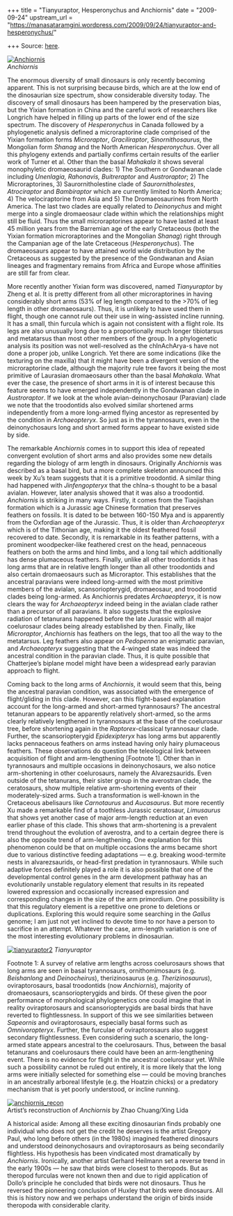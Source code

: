 +++
title = "Tianyuraptor, Hesperonychus and Anchiornis"
date = "2009-09-24"
upstream_url = "https://manasataramgini.wordpress.com/2009/09/24/tianyuraptor-and-hesperonychus/"

+++
Source: [here](https://manasataramgini.wordpress.com/2009/09/24/tianyuraptor-and-hesperonychus/).

[![Anchiornis](https://i2.wp.com/farm4.static.flickr.com/3446/3954522095_97049f64fa.jpg)](http://www.flickr.com/photos/24766652@N05/3954522095/ "Anchiornis by somasushma, on Flickr")  
*Anchiornis*

The enormous diversity of small dinosaurs is only recently becoming
apparent. This is not surprising because birds, which are at the low end
of the dinosaurian size spectrum, show considerable diversity today. The
discovery of small dinosaurs has been hampered by the preservation bias,
but the Yixian formation in China and the careful work of researchers
like Longrich have helped in filling up parts of the lower end of the
size spectrum. The discovery of *Hesperonychus* in Canada followed by a
phylogenetic analysis defined a microraptorine clade comprised of the
Yixian formation forms *Microraptor*, *Graciliraptor*,
*Sinornithosaurus*, the Mongolian form *Shanag* and the North American
*Hesperonychus*. Over all this phylogeny extends and partially confirms
certain results of the earlier work of Turner et al. Other than the
basal *Mahakala* it shows several monophyletic dromaeosaurid clades: 1)
The Southern or Gondwanan clade including *Unenlagia, Rahonavis,
Buitreraptor* and *Austroraptor*; 2) The Microraptorines, 3)
Saurornitholestine clade of *Saurornitholestes*, *Atrociraptor* and
*Bambiraptor* which are currently limited to North America; 4) The
velociraptorine from Asia and 5) The Dromaeosaurines from North America.
The last two clades are equally related to *Deinonychus* and might merge
into a single dromaeosaur clade within which the relationships might
still be fluid. Thus the small microraptorines appear to have lasted at
least 45 million years from the Barremian age of the early Cretaceous
(both the Yixian formation microraptorines and the Mongolian *Shanag*)
right through the Campanian age of the late Cretaceous
(*Hesperonychus*). The dromaeosaurs appear to have attained world wide
distribution by the Cretaceous as suggested by the presence of the
Gondwanan and Asian lineages and fragmentary remains from Africa and
Europe whose affinities are still far from clear.

More recently another Yixian form was discovered, named *Tianyuraptor*
by Zheng et al. It is pretty different from all other microraptorines in
having considerably short arms (53% of leg length compared to the \>70%
of leg length in other dromaeosaurs). Thus, it is unlikely to have used
them in flight, though one cannot rule out their use in wing-assisted
incline running. It has a small, thin furcula which is again not
consistent with a flight role. Its legs are also unusually long due to a
proportionally much longer tibiotarsus and metatarsus than most other
members of the group. In a phylogenetic analysis its position was not
well-resolved as the chInAchArya-s have not done a proper job, unlike
Longrich. Yet there are some indications (like the texturing on the
maxilla) that it might have been a divergent version of the
microraptorine clade, although the majority rule tree favors it being
the most primitive of Laurasian dromaeosaurs other than the basal
*Mahakala*. What ever the case, the presence of short arms in it is of
interest because this feature seems to have emerged independently in the
Gondwanan clade in *Austroraptor*. If we look at the whole
avian-deinonychosaur (Paravian) clade we note that the troodontids also
evolved similar shortened arms independently from a more long-armed
flying ancestor as represented by the condition in *Archaeopteryx*. So
just as in the tyrannosaurs, even in the deinonychosaurs long and short
armed forms appear to have existed side by side.

The remarkable *Anchiornis* comes in to support this idea of repeated
convergent evolution of short arms and also provides some new details
regarding the biology of arm length in dinosaurs. Originally
*Anchiornis* was described as a basal bird, but a more complete skeleton
announced this week by Xu’s team suggests that it is a primitive
troodontid. A similar thing had happened with *Jinfengopteryx* that the
chIna-s thought to be a basal avialan. However, later analysis showed
that it was also a troodontid. *Anchiornis* is striking in many ways.
Firstly, it comes from the Tiaojishan formation which is a Jurassic age
Chinese formation that preserves feathers on fossils. It is dated to be
between 160-150 Mya and is apparently from the Oxfordian age of the
Jurassic. Thus, it is older than *Archaeopteryx* which is of the
Tithonian age, making it the oldest feathered fossil recovered to date.
Secondly, it is remarkable in its feather patterns, with a prominent
woodpecker-like feathered crest on the head, pennaceous feathers on both
the arms and hind limbs, and a long tail which additionally has dense
plumaceous feathers. Finally, unlike all other troodontids it has long
arms that are in relative length longer than all other troodontids and
also certain dromaeosaurs such as Microraptor. This establishes that the
ancestral paravians were indeed long-armed with the most primitive
members of the avialan, scansoriopterygid, dromaeosaur, and troodontid
clades being long-armed. As Anchiornis predates *Archaeopteryx*, it is
now clears the way for *Archaeopteryx* indeed being in the avialan clade
rather than a precursor of all paravians. It also suggests that the
explosive radiation of tetanurans happened before the late Jurassic with
all major coelurosaur clades being already established by then. Finally,
like *Microraptor*, *Anchiornis* has feathers on the legs, that too all
the way to the metatarsus. Leg feathers also appear on *Pedopenna* an
enigmatic paravian, and *Archaeopteryx* suggesting that the 4-winged
state was indeed the ancestral condition in the paravian clade. Thus, it
is quite possible that Chatterjee’s biplane model might have been a
widespread early paravian approach to flight.

Coming back to the long arms of *Anchiornis*, it would seem that this,
being the ancestral paravian condition, was associated with the
emergence of flight/gliding in this clade. However, can this
flight-based explanation account for the long-armed and short-armed
tyrannosaurs? The ancestral tetanuran appears to be apparently
relatively short-armed, so the arms clearly relatively lengthened in
tyrannosaurs at the base of the coelurosaur tree, before shortening
again in the *Raptorex*-classical tyrannosaur clade. Further, the
scansoriopterygid *Epidexipteryx* has long arms but apparently lacks
pennaceous feathers on arms instead having only hairy plumaceous
feathers. These observations do question the teleological link between
acquisition of flight and arm-lengthening \[Footnote 1\]. Other than in
tyrannosaurs and multiple occasions in deinonychosaurs, we also notice
arm-shortening in other coelurosaurs, namely the Alvarezsaurids. Even
outside of the tetanurans, their sister group in the averostran clade,
the ceratosaurs, show multiple relative arm-shortening events of their
moderately-sized arms. Such a transformation is well-known in the
Cretaceous abelisaurs like *Carnotaurus* and *Aucasaurus*. But more
recently Xu made a remarkable find of a toothless Jurassic ceratosaur,
*Limusaurus* that shows yet another case of major arm-length reduction
at an even earlier phase of this clade. This shows that arm-shortening
is a prevalent trend throughout the evolution of averostra, and to a
certain degree there is also the opposite trend of arm-lengthening. One
explanation for this phenomenon could be that on multiple occasions the
arms became short due to various distinctive feeding adaptations — e.g.
breaking wood-termite nests in alvarezsaurids, or head-first predation
in tyrannosaurs. While such adaptive forces definitely played a role it
is also possible that one of the developmental control genes in the arm
development pathway has an evolutionarily unstable regulatory element
that results in its repeated lowered expression and occasionally
increased expression and corresponding changes in the size of the arm
primordium. One possibility is that this regulatory element is a
repetitive one prone to deletions or duplications. Exploring this would
require some searching in the *Gallus* genome; I am just not yet
inclined to devote time to nor have a person to sacrifice in an attempt.
Whatever the case, arm-length variation is one of the most interesting
evolutionary problems in dinosaurian.

[![tianyuraptor2](https://i0.wp.com/farm3.static.flickr.com/2455/3955599851_3c975a8d89.jpg)](http://www.flickr.com/photos/24766652@N05/3955599851/ "tianyuraptor2 by somasushma, on Flickr")
*Tianyuraptor*

Footnote 1: A survey of relative arm lengths across coelurosaurs shows
that long arms are seen in basal tyrannosaurs, ornithomimosaurs (e.g.
*Beishanlong* and *Deinocheirus*), therizinosaurus (e.g.
*Therizinosaurus*), oviraptorosaurs, basal troodontids (now
*Anchiornis*), majority of dromaeosaurs, scansoriopterygids and birds.
Of these given the poor performance of morphological phylogenetics one
could imagine that in reality oviraptorosaurs and scansoriopterygids are
basal birds that have reverted to flightlessness. In support of this we
see similarities between *Sapeornis* and oviraptorosaurs, especially
basal forms such as *Omnivoropteryx*. Further, the furculae of
oviraptorosaurs also suggest secondary flightlessness. Even considering
such a scenario, the long-armed state appears ancestral to the
coelurosaurs. Thus, between the basal tetanurans and coelurosaurs there
could have been an arm-lengthening event. There is no evidence for
flight in the ancestral coelurosaur yet. While such a possibility cannot
be ruled out entirely, it is more likely that the long arms were
initially selected for something else — could be moving branches in an
ancestrally arboreal lifestyle (e.g. the Hoatzin chicks) or a predatory
mechanism that is yet poorly understood, or incline running.

[![anchiornis_recon](https://i0.wp.com/farm4.static.flickr.com/3509/3955623627_c89fc52bce_o.jpg)](http://www.flickr.com/photos/24766652@N05/3955623627/ "anchiornis_recon by somasushma, on Flickr")  
Artist’s reconstruction of *Anchiornis* by Zhao Chuang/Xing Lida

A historical aside: Among all these exciting dinosaurian finds probably
one individual who does not get the credit he deserves is the artist
Gregory Paul, who long before others (in the 1980s) imagined feathered
dinosaurs and understood deinonychosaurs and oviraptorosaurs as being
secondarily flightless. His hypothesis has been vindicated most
dramatically by *Anchiornis*. Ironically, another artist Gerhard
Heilmann set a reverse trend in the early 1900s — he saw that birds were
closest to theropods. But as theropod furculas were not known then and
due to rigid application of Dollo’s principle he concluded that birds
were not dinosaurs. Thus he reversed the pioneering conclusion of Huxley
that birds were dinosaurs. All this is history now and we perhaps
understand the origin of birds inside theropoda with considerable
clarity.

